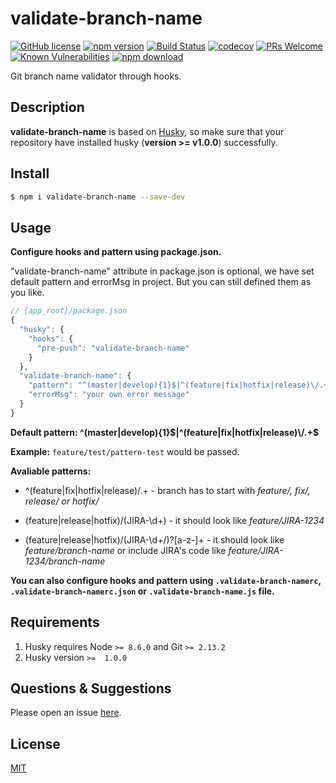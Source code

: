 # validate-branch-name

[![GitHub license](https://img.shields.io/badge/license-MIT-blue.svg)](https://github.com/JsonMa/validate-branch-name/blob/master/LICENSE)
[![npm version](https://img.shields.io/npm/v/validate-branch-name.svg?style=flat)](https://www.npmjs.com/package/validate-branch-name)
[![Build Status](https://www.travis-ci.org/JsonMa/validate-branch-name.svg?branch=master)](https://www.travis-ci.org/JsonMa/validate-branch-name)
[![codecov](https://codecov.io/gh/JsonMa/validate-branch-name/branch/master/graph/badge.svg)](https://codecov.io/gh/JsonMa/validate-branch-name)
[![PRs Welcome](https://img.shields.io/badge/PRs-welcome-brightgreen.svg)](https://github.com/JsonMa/validate-branch-name/pulls)
[![Known Vulnerabilities][snyk-image]][snyk-url]
[![npm download][download-image]][download-url]

[snyk-image]: https://snyk.io/test/npm/validate-branch-name/badge.svg?style=flat-square
[snyk-url]: https://snyk.io/test/npm/validate-branch-name
[download-image]: https://img.shields.io/npm/dm/validate-branch-name.svg?style=flat-square
[download-url]: https://npmjs.org/package/validate-branch-name

Git branch name validator through hooks.

## Description

**validate-branch-name** is based on [Husky](https://github.com/typicode/husky), so make sure that your repository have installed husky (**version >= v1.0.0**) successfully.

<!--
Description here.
-->

## Install

```bash
$ npm i validate-branch-name --save-dev
```

## Usage

**Configure hooks and pattern using package.json.**

"validate-branch-name" attribute in package.json is optional, we have set default pattern and errorMsg in project. But you can still defined them as you like.

```js
// {app_root}/package.json
{
  "husky": {
    "hooks": {
      "pre-push": "validate-branch-name"
    }
  },
  "validate-branch-name": {
    "pattern": "^(master|develop){1}$|^(feature|fix|hotfix|release)\/.+$",
    "errorMsg": "your own error message"
  }
}
```

**Default pattern: ^(master|develop){1}$|^(feature|fix|hotfix|release)\/.+$**

**Example:** `feature/test/pattern-test` would be passed.

**Avaliable patterns:**

- ^(feature|fix|hotfix|release)\/.+ - branch has to start with _feature/, fix/, release/ or hotfix/_

* (feature|release|hotfix)\/(JIRA-\d+) - it should look like _feature/JIRA-1234_

- (feature|release|hotfix)\/(JIRA-\d+\/)?[a-z-]+ - it should look like _feature/branch-name_ or include JIRA's code like _feature/JIRA-1234/branch-name_

**You can also configure hooks and pattern using `.validate-branch-namerc`, `.validate-branch-namerc.json` or `.validate-branch-name.js` file.**

## Requirements

1. Husky requires Node `>= 8.6.0` and Git `>= 2.13.2`
2. Husky version `>=  1.0.0`

## Questions & Suggestions

Please open an issue [here](https://github.com/JsonMa/validate-branch-name/issues).

## License

[MIT](LICENSE)
